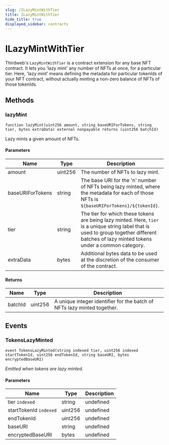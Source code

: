 ```yaml
---
slug: /ILazyMintWithTier
title: ILazyMintWithTier
hide_title: true
displayed_sidebar: contracts
---
```


# ILazyMintWithTier

Thirdweb&#39;s `LazyMintWithTier` is a contract extension for any base NFT contract. It lets you &#39;lazy mint&#39; any number of NFTs at once, for a particular tier. Here, &#39;lazy mint&#39; means defining the metadata for particular tokenIds of your NFT contract, without actually minting a non-zero balance of NFTs of those tokenIds.

## Methods

### lazyMint

```solidity
function lazyMint(uint256 amount, string baseURIForTokens, string tier, bytes extraData) external nonpayable returns (uint256 batchId)
```

Lazy mints a given amount of NFTs.

#### Parameters

| Name             | Type    | Description                                                                                                                                                                                  |
| ---------------- | ------- | -------------------------------------------------------------------------------------------------------------------------------------------------------------------------------------------- |
| amount           | uint256 | The number of NFTs to lazy mint.                                                                                                                                                             |
| baseURIForTokens | string  | The base URI for the &#39;n&#39; number of NFTs being lazy minted, where the metadata for each of those NFTs is `${baseURIForTokens}/${tokenId}`.                                            |
| tier             | string  | The tier for which these tokens are being lazy minted. Here, `tier` is a unique string label that is used to group together different batches of lazy minted tokens under a common category. |
| extraData        | bytes   | Additional bytes data to be used at the discretion of the consumer of the contract.                                                                                                          |

#### Returns

| Name    | Type    | Description                                                             |
| ------- | ------- | ----------------------------------------------------------------------- |
| batchId | uint256 | A unique integer identifier for the batch of NFTs lazy minted together. |

## Events

### TokensLazyMinted

```solidity
event TokensLazyMinted(string indexed tier, uint256 indexed startTokenId, uint256 endTokenId, string baseURI, bytes encryptedBaseURI)
```

_Emitted when tokens are lazy minted._

#### Parameters

| Name                   | Type    | Description |
| ---------------------- | ------- | ----------- |
| tier `indexed`         | string  | undefined   |
| startTokenId `indexed` | uint256 | undefined   |
| endTokenId             | uint256 | undefined   |
| baseURI                | string  | undefined   |
| encryptedBaseURI       | bytes   | undefined   |
